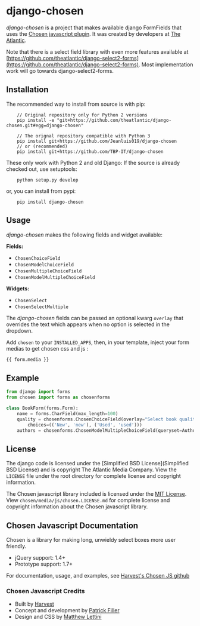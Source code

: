 django-chosen
=============

*django-chosen* is a project that makes available django FormFields that uses
the [Chosen javascript plugin](http://harvesthq.github.com/chosen/). It was
created by developers at [The Atlantic](http://www.theatlantic.com/).

Note that there is a select field library with even more features available at
[https://github.com/theatlantic/django-select2-forms](https://github.com/theatlantic/django-select2-forms).
Most implementation work will go towards django-select2-forms.

Installation
------------

The recommended way to install from source is with pip:

        // Original repository only for Python 2 versions
        pip install -e "git+https://github.com/theatlantic/django-chosen.git#egg=django-chosen"

        // The orignal repository compatible with Python 3
        pip install git+https://github.com/Jeanluis019/django-chosen
        // or (recommended)
        pip install git+https://github.com/TBP-IT/django-chosen
        
These only work with Python 2 and old Django:
If the source is already checked out, use setuptools:

        python setup.py develop

or, you can install from pypi:

        pip install django-chosen

Usage
-----

*django-chosen* makes the following fields and widget available:

__Fields:__

* `ChosenChoiceField`
* `ChosenModelChoiceField`
* `ChosenMultipleChoiceField`
* `ChosenModelMultipleChoiceField`

__Widgets:__

* `ChosenSelect`
* `ChosenSelectMultiple`


The *django-chosen* fields can be passed an optional kwarg `overlay` that
overrides the text which appears when no option is selected in the dropdown.

Add `chosen` to your `INSTALLED_APPS`, then, in your template, inject your form medias to get chosen css and js :

```html
{{ form.media }}
```

Example
-------

```python
from django import forms
from chosen import forms as chosenforms

class BookForm(forms.Form):
    name = forms.CharField(max_length=100)
    quality = chosenforms.ChosenChoiceField(overlay="Select book quality...",
        choices=(('New', 'new'), ('Used', 'used')))
    authors = chosenforms.ChosenModelMultipleChoiceField(queryset=Author.objects.all())
```

License
-------
The django code is licensed under the
[Simplified BSD License](Simplified BSD License) and is copyright The Atlantic
Media Company. View the `LICENSE` file under the root directory for complete
license and copyright information.

The Chosen javascript library included is licensed under the
[MIT License](http://en.wikipedia.org/wiki/MIT_License). View
`chosen/media/js/chosen.LICENSE.md` for complete license and copyright
information about the Chosen javascript library.

Chosen Javascript Documentation
-------------------------------

Chosen is a library for making long, unwieldy select boxes more user friendly.

- jQuery support: 1.4+
- Prototype support: 1.7+

For documentation, usage, and examples, see
[Harvest's Chosen JS github](http://harvesthq.github.com/chosen)


### Chosen Javascript Credits

- Built by [Harvest](http://www.getharvest.com/)
- Concept and development by [Patrick Filler](http://www.patrickfiller.com/)
- Design and CSS by [Matthew Lettini](http://matthewlettini.com/)
